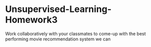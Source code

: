 # Unsupervised-Learning-Homework3
Work collaboratively with your classmates to come-up with the best performing movie recommendation system we can
